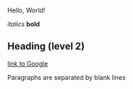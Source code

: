 Hello, World!

*italics* **bold**

## Heading (level 2)

[link to Google](https://www.google.com)

Paragraphs are separated by blank lines
